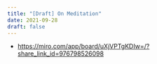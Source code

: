 ```yaml
---
title: "[Draft] On Meditation"
date: 2021-09-28
draft: false
---
```



* https://miro.com/app/board/uXjVPTgKDIw=/?share_link_id=976798526098
